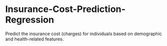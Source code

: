 # Insurance-Cost-Prediction-Regression
Predict the insurance cost (charges) for individuals based on demographic and health-related features.
